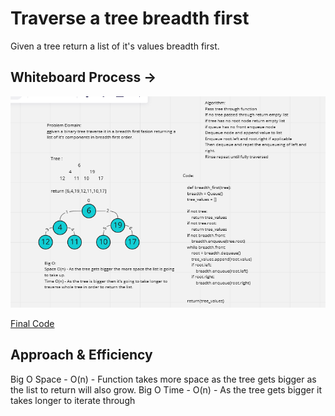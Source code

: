 # Traverse a tree breadth first

Given a tree return a list of it's values breadth first. 

## Whiteboard Process -> 

![Whiteboard](./breadth_whiteboard.PNG)

[Final Code](../../code_challenges/tree_breadth_first.py)

## Approach & Efficiency

Big O Space - O(n) - Function takes more space as the tree gets bigger as the list to return will also grow. 
Big O Time - O(n) - As the tree gets bigger it takes longer to iterate through